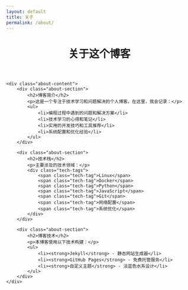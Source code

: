 ```yaml
---
layout: default
title: 关于
permalink: /about/
---
```


<div class="about-page">
    <header class="page-header">
        <h1 class="page-title">
            <i class="fas fa-info-circle"></i>
            关于这个博客
        </h1>
    </header>

    <div class="about-content">
        <div class="about-section">
            <h2>博客简介</h2>
            <p>这是一个专注于技术学习和问题解决的个人博客。在这里，我会记录：</p>
            <ul>
                <li>编程过程中遇到的问题和解决方案</li>
                <li>技术学习的心得和笔记</li>
                <li>实用的开发技巧和工具推荐</li>
                <li>系统配置和优化经验</li>
            </ul>
        </div>

        <div class="about-section">
            <h2>技术栈</h2>
            <p>主要涉及的技术领域：</p>
            <div class="tech-tags">
                <span class="tech-tag">Linux</span>
                <span class="tech-tag">Docker</span>
                <span class="tech-tag">Python</span>
                <span class="tech-tag">JavaScript</span>
                <span class="tech-tag">Git</span>
                <span class="tech-tag">网络配置</span>
                <span class="tech-tag">系统优化</span>
            </div>
        </div>

        <div class="about-section">
            <h2>博客技术</h2>
            <p>本博客使用以下技术构建：</p>
            <ul>
                <li><strong>Jekyll</strong> - 静态网站生成器</li>
                <li><strong>GitHub Pages</strong> - 免费托管服务</li>
                <li><strong>自定义主题</strong> - 淡蓝色水系设计</li>
            </ul>
        </div>
    </div>
</div> 